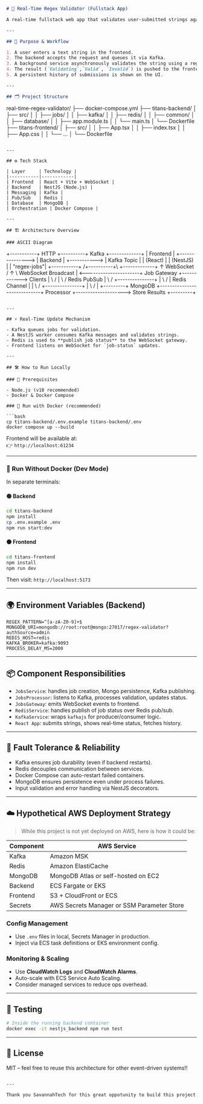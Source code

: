 ```md
# 🧪 Real-Time Regex Validator (Fullstack App)

A real-time fullstack web app that validates user-submitted strings against a configurable regular expression. Designed to demonstrate scalable, event-driven architecture using **NestJS**, **React**, **Kafka**, **Redis**, and **MongoDB** — fully containerized with Docker Compose.

---

## 🧠 Purpose & Workflow

1. A user enters a text string in the frontend.
2. The backend accepts the request and queues it via Kafka.
3. A background service asynchronously validates the string using a regex pattern from environment config.
4. The result (`Validating`,`Valid`, `Invalid`) is pushed to the frontend in real-time via WebSocket.
5. A persistent history of submissions is shown on the UI.

---

## 🗂️ Project Structure

```
real-time-regex-validator/
├── docker-compose.yml
├── titans-backend/
│   ├── src/
│   │   ├── jobs/
│   │   ├── kafka/
│   │   ├── redis/
│   │   ├── common/
│   │   ├── database/
│   │   ├── app.module.ts
│   │   └── main.ts
│   └── Dockerfile
├── titans-frontend/
│   ├── src/
│   │   ├── App.tsx
│   │   ├── index.tsx
│   │   ├── App.css
│   │   └── ...
│   └── Dockerfile
```

---

## ⚙️ Tech Stack

| Layer     | Technology |
|-----------|------------|
| Frontend  | React + Vite + WebSocket |
| Backend   | NestJS (Node.js) |
| Messaging | Kafka |
| Pub/Sub   | Redis |
| Database  | MongoDB |
| Orchestration | Docker Compose |

---

## 🏗️ Architecture Overview

### ASCII Diagram

```
+-----------+        HTTP        +----------+     Kafka     +-------------+
|  Frontend |  +---------------> |  Backend | +-----------> | Kafka Topic |
| (React)   |                   | (NestJS) |               | "regex-jobs"|
+-----------+                  /+----------+\              +-------------+
   ↑         WebSocket        /     ↑       \   WebSocket Broadcast
   |  <----------------------+  Job Gateway  +------------> Clients
   |                         \               /
   |                          \             /   Redis PubSub
   |                           \           /  +---------------+
   |                            \         /   | Redis Channel |
   |                             \       /    +---------------+
   |                              \     /
   |                             +---------+         MongoDB
   +-----------------------------+ Processor +--------------------> Store Results
                                 +---------+
```

---

## ⚡ Real-Time Update Mechanism

- Kafka queues jobs for validation.
- A NestJS worker consumes Kafka messages and validates strings.
- Redis is used to **publish job status** to the WebSocket gateway.
- Frontend listens on WebSocket for `job-status` updates.

---

## 🛠 How to Run Locally

### 🔧 Prerequisites

- Node.js (v18 recommended)
- Docker & Docker Compose

### 🐳 Run with Docker (recommended)

```bash
cp titans-backend/.env.example titans-backend/.env
docker compose up --build
```

Frontend will be available at:  
👉 `http://localhost:61234`

---

### 🧪 Run Without Docker (Dev Mode)

In separate terminals:

#### 🟢 Backend
```bash
cd titans-backend
npm install
cp .env.example .env
npm run start:dev
```

#### 🟠 Frontend
```bash
cd titans-frontend
npm install
npm run dev
```

Then visit: `http://localhost:5173`

---

## 🌍 Environment Variables (Backend)

```env
REGEX_PATTERN=^[a-zA-Z0-9]+$
MONGODB_URI=mongodb://root:root@mongo:27017/regex-validator?authSource=admin
REDIS_HOST=redis
KAFKA_BROKER=kafka:9093
PROCESS_DELAY_MS=2000
```

---

## 📦 Component Responsibilities

- `JobsService`: handles job creation, Mongo persistence, Kafka publishing.
- `JobsProcessor`: listens to Kafka, processes validation, updates status.
- `JobsGateway`: emits WebSocket events to frontend.
- `RedisService`: handles publish of job status over Redis pub/sub.
- `KafkaService`: wraps `kafkajs` for producer/consumer logic.
- `React App`: submits strings, shows real-time status, fetches history.

---

## 🔁 Fault Tolerance & Reliability

- Kafka ensures job durability (even if backend restarts).
- Redis decouples communication between services.
- Docker Compose can auto-restart failed containers.
- MongoDB ensures persistence even under process failures.
- Input validation and error handling via NestJS decorators.

---

## ☁️ Hypothetical AWS Deployment Strategy

> While this project is not yet deployed on AWS, here is how it could be:

| Component | AWS Service |
|----------|-------------|
| Kafka    | Amazon MSK |
| Redis    | Amazon ElastiCache |
| MongoDB  | MongoDB Atlas or self-hosted on EC2 |
| Backend  | ECS Fargate or EKS |
| Frontend | S3 + CloudFront or ECS |
| Secrets  | AWS Secrets Manager or SSM Parameter Store |

### Config Management

- Use `.env` files in local, Secrets Manager in production.
- Inject via ECS task definitions or EKS environment config.

### Monitoring & Scaling

- Use **CloudWatch Logs** and **CloudWatch Alarms**.
- Auto-scale with ECS Service Auto Scaling.
- Consider managed services to reduce ops overhead.

---

## 🧪 Testing

```bash
# Inside the running backend container
docker exec -it nestjs_backend npm run test
```

---

## 📄 License

MIT – feel free to reuse this architecture for other event-driven systems!!
```

---

Thank you SavannahTech for this great oppotunity to build this project
